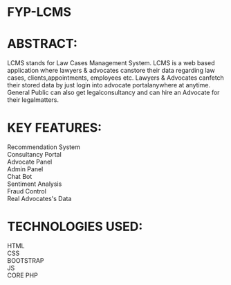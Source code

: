 # FYP-LCMS
# ABSTRACT:
LCMS stands for Law Cases Management System. LCMS is a web based application where lawyers & advocates canstore their data regarding law cases, clients,appointments, employees etc. Lawyers & Advocates canfetch their stored data by just login into advocate portalanywhere at anytime. General Public can also get legalconsultancy and can hire an Advocate for their legalmatters.
# KEY FEATURES:
Recommendation System <br>
Consultancy Portal <br>
Advocate Panel <br>
Admin Panel <br>
Chat Bot <br>
Sentiment Analysis <br>
Fraud Control <br>
Real Advocates's Data
# TECHNOLOGIES USED:
HTML <br>
CSS <br>
BOOTSTRAP <br>
JS <br>
CORE PHP
